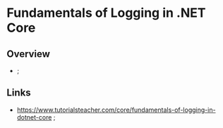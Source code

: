 # Fundamentals of Logging in .NET Core

## Overview

- ;

## Links

- <https://www.tutorialsteacher.com/core/fundamentals-of-logging-in-dotnet-core> ;
